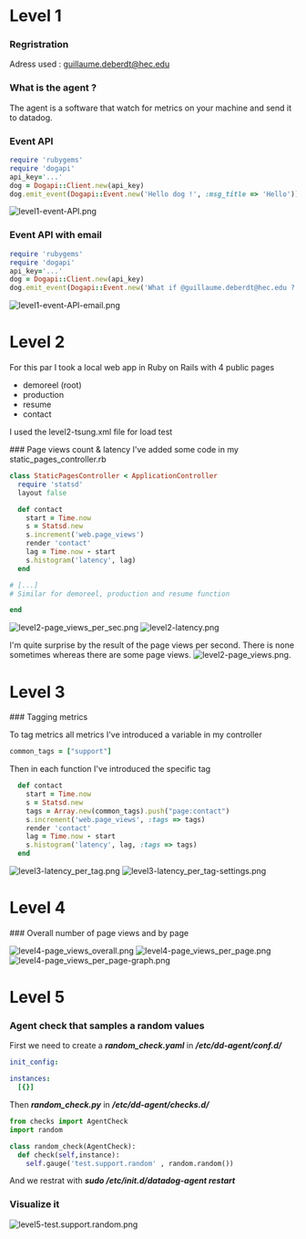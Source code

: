 # Level 1

### Regristration
Adress used : guillaume.deberdt@hec.edu

### What is the agent ?
The agent is a software that watch for metrics on your machine and send it to datadog.

### Event API
```ruby
require 'rubygems'
require 'dogapi'
api_key='...'
dog = Dogapi::Client.new(api_key)
dog.emit_event(Dogapi::Event.new('Hello dog !', :msg_title => 'Hello'))
```
![level1-event-API.png](/level1-event-API.png)

### Event API with email
```ruby
require 'rubygems'
require 'dogapi'
api_key='...'
dog = Dogapi::Client.new(api_key)
dog.emit_event(Dogapi::Event.new('What if @guillaume.deberdt@hec.edu ?', :msg_title => 'Mailing with mention'))
```
![level1-event-API-email.png](/level1-event-API-email.png)

# Level 2

For this par I took a local web app in Ruby on Rails with 4 public pages
* demoreel (root)
* production
* resume
* contact

I used the level2-tsung.xml file for load test

### Page views count & latency
I've added some code in my static_pages_controller.rb

```ruby
class StaticPagesController < ApplicationController
  require 'statsd'
  layout false

  def contact
    start = Time.now
    s = Statsd.new
    s.increment('web.page_views')
    render 'contact'
    lag = Time.now - start
    s.histogram('latency', lag)
  end

# [...]
# Similar for demoreel, production and resume function

end
```
![level2-page_views_per_sec.png](/level2-page_views_per_sec.png)
![level2-latency.png](/level2-latency.png)

I'm quite surprise by the result of the page views per second. There is none sometimes whereas there are some page views.
![level2-page_views.png](/level2-page_views.png).

# Level 3

### Tagging metrics

To tag metrics all metrics I've introduced a variable in my controller 
```ruby
common_tags = ["support"]
```

Then in each function I've introduced the specific tag
```ruby
  def contact
    start = Time.now
    s = Statsd.new
    tags = Array.new(common_tags).push("page:contact")
    s.increment('web.page_views', :tags => tags)
    render 'contact'
    lag = Time.now - start
    s.histogram('latency', lag, :tags => tags)
  end
```

![level3-latency_per_tag.png](/level3-latency_per_tag.png)
![level3-latency_per_tag-settings.png](/level3-latency_per_tag-settings.png)

# Level 4

### Overall number of page views and by page

![level4-page_views_overall.png](/level4-page_views_overall.png)
![level4-page_views_per_page.png](/level4-page_views_per_page.png)
![level4-page_views_per_page-graph.png](/level4-page_views_per_page-graph.png)

# Level 5

### Agent check that samples a random values

First we need to create a ***random_check.yaml*** in ***/etc/dd-agent/conf.d/***

```yaml
init_config:

instances:
  [{}]
```
Then ***random_check.py*** in ***/etc/dd-agent/checks.d/***

```python
from checks import AgentCheck
import random

class random_check(AgentCheck):
  def check(self,instance):
    self.gauge('test.support.random' , random.random())
```
And we restrat with ***sudo /etc/init.d/datadog-agent restart***

### Visualize it

![level5-test.support.random.png](/level5-test.support.random.png)